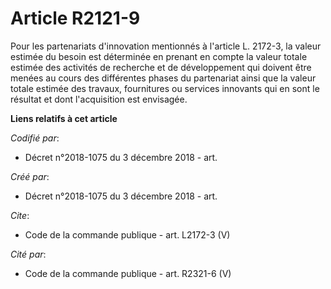 # Article R2121-9

Pour les partenariats d'innovation mentionnés à l'article L. 2172-3, la valeur estimée du besoin est déterminée en prenant en
compte la valeur totale estimée des activités de recherche et de développement qui doivent être menées au cours des
différentes phases du partenariat ainsi que la valeur totale estimée des travaux, fournitures ou services innovants qui en
sont le résultat et dont l'acquisition est envisagée.

**Liens relatifs à cet article**

_Codifié par_:

  - Décret n°2018-1075 du 3 décembre 2018 - art.

_Créé par_:

  - Décret n°2018-1075 du 3 décembre 2018 - art.

_Cite_:

  - Code de la commande publique - art. L2172-3 (V)

_Cité par_:

  - Code de la commande publique - art. R2321-6 (V)

